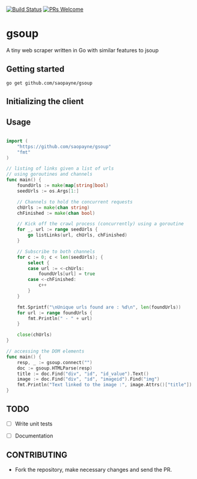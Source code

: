 [![Build Status](https://travis-ci.org/saopayne/gsoup.svg?branch=master)](https://travis-ci.org/saopayne/gsoup)
[![PRs Welcome](https://img.shields.io/badge/PRs-welcome-brightgreen.svg?style=flat-square)](http://makeapullrequest.com)

# gsoup

A tiny web scraper written in Go with similar features to jsoup


## Getting started

```
go get github.com/saopayne/gsoup
```

## Initializing the client

## Usage

``` go

import (
    "https://github.com/saopayne/gsoup"
    "fmt"
)

// listing of links given a list of urls
// using goroutines and channels
func main() {
	foundUrls := make(map[string]bool)
	seedUrls := os.Args[1:]

	// Channels to hold the concurrent requests
	chUrls := make(chan string)
	chFinished := make(chan bool)

	// Kick off the crawl process (concurrently) using a goroutine
	for _, url := range seedUrls {
		go listLinks(url, chUrls, chFinished)
	}

	// Subscribe to both channels
	for c := 0; c < len(seedUrls); {
		select {
		case url := <-chUrls:
			foundUrls[url] = true
		case <-chFinished:
			c++
		}
	}

	fmt.Sprintf("\nUnique urls found are : %d\n", len(foundUrls))
	for url := range foundUrls {
		fmt.Println(" - " + url)
	}

	close(chUrls)
}

// accessing the DOM elements
func main() {
	resp, _ := gsoup.connect("")
	doc := gsoup.HTMLParse(resp)
	title := doc.Find("div", "id", "id_value").Text()
	image := doc.Find("div", "id", "imageid").Find("img")
	fmt.Println("Text linked to the image :", image.Attrs()["title"])
}

```


## TODO
- [ ] Write unit tests
- [ ] Documentation


## CONTRIBUTING
- Fork the repository, make necessary changes and send the PR.
